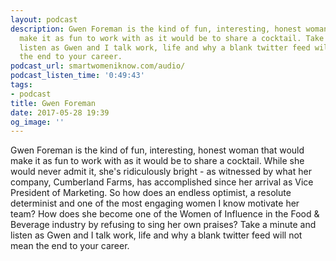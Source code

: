 ```yaml
---
layout: podcast
description: Gwen Foreman is the kind of fun, interesting, honest woman that would
  make it as fun to work with as it would be to share a cocktail. Take a minute and
  listen as Gwen and I talk work, life and why a blank twitter feed will not mean
  the end to your career.
podcast_url: smartwomeniknow.com/audio/
podcast_listen_time: '0:49:43'
tags:
- podcast
title: Gwen Foreman
date: 2017-05-28 19:39
og_image: ''
---
```



Gwen Foreman is the kind of fun, interesting, honest woman that would make it as fun to work with as it would be to share a cocktail. While she would never admit it, she's ridiculously bright - as witnessed by what her company, Cumberland Farms, has accomplished since her arrival as Vice President of Marketing. So how does an endless optimist, a resolute determinist and one of the most engaging women I know motivate her team? How does she become one of the Women of Influence in the Food & Beverage industry by refusing to sing her own praises? Take a minute and listen as Gwen and I talk work, life and why a blank twitter feed will not mean the end to your career.
